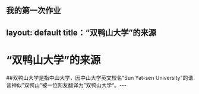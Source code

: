 我的第一次作业
---
layout: default
title：“双鸭山大学”的来源
---

# “双鸭山大学”的来源

##双鸭山大学是指中山大学，因中山大学英文校名“Sun Yat-sen University"的谐音神似”双鸭山“被一位网友翻译为”双鸭山大学“。---
